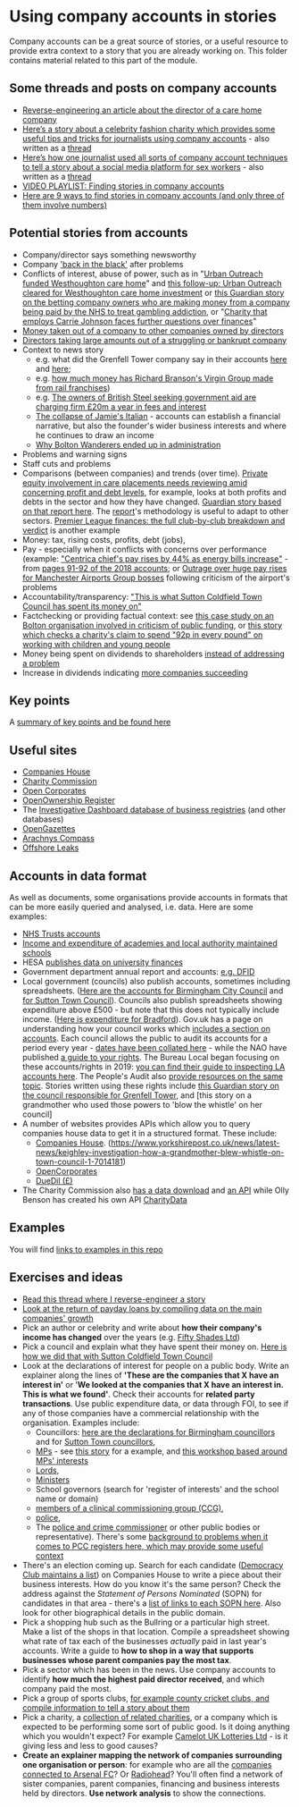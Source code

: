 # Using company accounts in stories

Company accounts can be a great source of stories, or a useful resource to provide extra context to a story that you are already working on. This folder contains material related to this part of the module.

## Some threads and posts on company accounts

* [Reverse-engineering an article about the director of a care home company](https://twitter.com/paulbradshaw/status/1617497489585868800)
* [Here’s a story about a celebrity fashion charity which provides some useful tips and tricks for journalists using company accounts](https://onlinejournalismblog.com/2021/12/03/heres-a-story-about-a-celebrity-fashion-charity-which-provides-some-useful-tips-and-tricks-for-journalists-using-company-accounts/) - also written as a [thread](https://twitter.com/paulbradshaw/status/1464159177677459467)
* [Here’s how one journalist used all sorts of company account techniques to tell a story about a social media platform for sex workers](https://onlinejournalismblog.com/2021/05/28/heres-how-one-journalist-used-all-sorts-of-company-account-techniques-to-tell-a-story-about-a-social-media-platform-for-sex-workers/) - also written as a [thread](https://twitter.com/paulbradshaw/status/1397164350851502084)
* [VIDEO PLAYLIST: Finding stories in company accounts](https://onlinejournalismblog.com/2022/03/21/video-playlist-finding-stories-in-company-accounts/)
* [Here are 9 ways to find stories in company accounts (and only three of them involve numbers)](https://onlinejournalismblog.com/2020/03/04/how-to-find-stories-in-company-accounts-and-only-three-of-them-involve-numbers/)

## Potential stories from accounts

* Company/director says something newsworthy
* Company ['back in the black'](https://www.theguardian.com/music/2023/jan/08/mamma-mia-production-firm-littlestar-services-bounces-back-into-profit-after-covid-slump) after problems
* Conflicts of interest, abuse of power, such as in "[Urban Outreach funded Westhoughton care home](https://www.theboltonnews.co.uk/news/17707979.bolton-urban-outreach-funded-westhoughton-woodlands-care-home/)" and [this follow-up: Urban Outreach cleared for Westhoughton care home investment](https://www.theboltonnews.co.uk/news/17713657.urban-outreach-cleared-for-westhoughton-care-home-investment/) or [this Guardian story on the betting company owners who are making money from a company being paid by the NHS to treat gambling addiction](https://www.theguardian.com/society/2020/jan/16/betfred-owners-make-millions-from-company-treating-gambling-addicts), or "[Charity that employs Carrie Johnson faces further questions over finances](https://www.theguardian.com/society/2021/nov/13/charity-that-employs-carrie-johnson-faces-further-questions-over-finances)"
* [Money taken out of a company to other companies owned by directors](https://www.theguardian.com/culture/2021/may/24/essex-family-behind-onlyfans-profit-from-pornography-boom)
* [Directors taking large amounts out of a struggling or bankrupt company](https://github.com/paulbradshaw/MED7369-Specialist-Investigative-Journalism/blob/master/accounts/exampleaccounts/accountsstory.png)
* Context to news story 
  * e.g. what did the Grenfell Tower company say in their accounts [here](https://www.theguardian.com/business/2018/mar/08/rydon-profit-rises-grenfell-tower-contractor) and [here](https://www.insidehousing.co.uk/news/news/rydon-makes-no-grenfell-provision-in-accounts-60648); 
  * e.g. [how much money has Richard Branson's Virgin Group made from rail franchises](https://www.theguardian.com/business/2019/apr/11/richard-branson-earned-300m-virgin-rail-franchises))
  * e.g. [The owners of British Steel seeking government aid are charging firm £20m a year in fees and interest](https://www.theguardian.com/business/2019/may/15/british-steels-owners-charging-company-20m-a-year-in-fees-and-interest)
  * [The collapse of Jamie's Italian](https://www.theguardian.com/food/2019/may/21/jamies-italian-struggled-for-relevance-as-people-changed-their-habits) - accounts can establish a financial narrative, but also the founder's wider business interests and where he continues to draw an income
  * [Why Bolton Wanderers ended up in administration](https://nickigoeconsultancy.co.uk/blogs/f/bolton-wanderers-in-administration)
* Problems and warning signs
* Staff cuts and problems
* Comparisons (between companies) and trends (over time). [Private equity involvement in care placements needs reviewing amid concerning profit and debt levels](https://www.local.gov.uk/about/news/private-equity-involvement-care-placements-needs-reviewing-amid-concerning-profit-and), for example, looks at both profits and debts in the sector and how they have changed. [Guardian story based on that report here](https://www.theguardian.com/society/2021/jan/29/councils-flag-concerns-about-excessive-profits-at-childrenshomes). The [report](https://github.com/paulbradshaw/MED7369-Specialist-Investigative-Journalism/blob/master/accounts/Profit-Making-and-Risk-in-Independent-Childrens-Social-Care-Placement-Providers-Published-end-January-2021.pdf)'s methodology is useful to adapt to other sectors. [Premier League finances: the full club-by-club breakdown and verdict](https://www.theguardian.com/football/2016/may/25/premier-league-finances-club-by-club-breakdown-david-conn) is another example
* Money: tax, rising costs, profits, debt (jobs), 
* Pay - especially when it conflicts with concerns over performance (example: ["Centrica chief's pay rises by 44% as energy bills increase"](https://www.theguardian.com/business/2019/apr/08/centrica-boss-got-44-pay-rise-amid-job-cuts) - from [pages 91-92 of the 2018 accounts](https://www.centrica.com/sites/default/files/annual_report_2018.pdf); or [Outrage over huge pay rises for Manchester Airports Group bosses](https://www.theguardian.com/business/2022/apr/06/outrage-over-huge-pay-rises-for-manchester-airports-group-bosses) following criticism of the airport's problems
* Accountability/transparency: ["This is what Sutton Coldfield Town Council has spent its money on"](https://birminghameastside.com/this-is-what-sutton-coldfield-town-council-has-spent-its-money-on/)
* Factchecking or providing factual context: see [this case study on an Bolton organisation involved in criticism of public funding](https://github.com/paulbradshaw/MED7369-Specialist-Investigative-Journalism/blob/master/accounts/casestudybcomosques.md), or [this story which checks a charity's claim to spend "92p in every pound" on working with children and young people](https://www.theguardian.com/society/2023/may/03/barnardos-clarifies-website-after-guardian-investigation-of-spending-claims)
* Money being spent on dividends to shareholders [instead of addressing a problem](https://www.theguardian.com/environment/2020/jul/01/england-privatised-water-firms-dividends-shareholders)
* Increase in dividends indicating [more companies succeeding](https://www.theguardian.com/business/2021/apr/26/first-quarter-dividends-raised-restarted-or-held-at-half-of-firms)

## Key points

A [summary of key points and be found here](https://github.com/paulbradshaw/MED7369-Specialist-Investigative-Journalism/blob/master/accounts/keypoints.md)

## Useful sites

* [Companies House](https://beta.companieshouse.gov.uk/)
* [Charity Commission](http://beta.charitycommission.gov.uk/)
* [Open Corporates](https://opencorporates.com/)
* [OpenOwnership Register](https://register.openownership.org/)
* The [Investigative Dashboard database of business registries](https://investigativedashboard.org/databases/topics/business) (and other databases)
* [OpenGazettes](http://opengazettes.com/)
* [Arachnys Compass](https://compass.arachnys.com)
* [Offshore Leaks](https://offshoreleaks.icij.org/)

## Accounts in data format

As well as documents, some organisations provide accounts in formats that can be more easily queried and analysed, i.e. data. Here are some examples:

* [NHS Trusts accounts](https://www.gov.uk/government/publications/nhs-trusts-accounts-2016-to-2017)
* [Income and expenditure of academies and local authority maintained schools](https://www.gov.uk/government/collections/statistics-local-authority-school-finance-data)
* HESA [publishes data on university finances](https://www.hesa.ac.uk/data-and-analysis/finances)
* Government department annual report and accounts: [e.g. DFID](https://www.gov.uk/government/publications/dfid-annual-report-and-accounts-2016-17)
* Local government (councils) also publish accounts, sometimes including spreadsheets. ([Here are the accounts for Birmingham City Council](https://www.birmingham.gov.uk/info/20217/accounts/474/accounts) and [for Sutton Town Council](https://www.suttoncoldfieldtowncouncil.gov.uk/how-we-spend-your-money/budgetfinance/)). Councils also publish spreadsheets showing expenditure above £500 - but note that this does not typically include income. ([Here is expenditure for Bradford](https://www.bradford.gov.uk/open-data/our-datasets/expenditure-greater-than-500-in-value/)). Gov.uk has a page on understanding how your council works which [includes a section on accounts](https://www.gov.uk/understand-how-your-council-works/spending-and-accounts). Each council allows the public to audit its accounts for a period every year - [dates have been collated here](https://github.com/bbc-data-unit/council-accounts) - while the NAO have published [a guide to your rights](https://www.nao.org.uk/code-audit-practice/council-accounts-a-guide-to-your-rights/#). The Bureau Local began focusing on these accounts/rights in 2019: [you can find their guide to inspecting LA accounts here](https://docs.google.com/document/d/1JjDN2RgknW4L053NBKg2cy7wnYow5raXX8-JvioDVqw/edit). The People's Audit also [provide resources on the same topic](http://www.thepeoplesaudit.info/). Stories written using these rights include [this Guardian story on the council responsible for Grenfell Tower](https://www.theguardian.com/uk-news/2017/jul/20/grenfell-council-made-more-on-two-house-sales-than-it-spent-on-cladding), and [this story on a grandmother who used those powers to 'blow the whistle' on her council]
* A number of websites provides APIs which allow you to query companies house data to get it in a structured format. These include:
  * [Companies House](https://developer.companieshouse.gov.uk/api/docs/). (https://www.yorkshirepost.co.uk/news/latest-news/keighley-investigation-how-a-grandmother-blew-whistle-on-town-council-1-7014181)
  * [OpenCorporates](http://api.opencorporates.com/)
  * [DueDil (£)](https://www.duedil.com/api)
* The Charity Commission also [has a data download](http://data.charitycommission.gov.uk/) and [an API](http://apps.charitycommission.gov.uk/Showcharity/APIConsole/APIConsoleHome.aspx) while Olly Benson has created his own API [CharityData](https://olib.uk/charity/html/api)

## Examples

You will find [links to examples in this repo](https://github.com/paulbradshaw/MED7369-Specialist-Investigative-Journalism/blob/master/accounts/examples.md)


## Exercises and ideas

* [Read this thread where I reverse-engineer a story](https://twitter.com/paulbradshaw/status/1397164350851502084)
* [Look at the return of payday loans by compiling data on the main companies' growth](https://github.com/paulbradshaw/MED7369-Specialist-Investigative-Journalism/blob/master/accounts/exercises/paydayexercise.md)
* Pick an author or celebrity and write about **how their company's income has changed** over the years (e.g. [Fifty Shades Ltd](https://beta.companieshouse.gov.uk/company/07934674/filing-history))
* Pick a council and explain what they have spent their money on. [Here is how we did that with Sutton Coldfield Town Council](https://github.com/Birmingham-Eastside/sutton-coldfield-town-council)
* Look at the declarations of interest for people on a public body. Write an explainer along the lines of **'These are the companies that X have an interest in'** or '**We looked at the companies that X have an interest in. This is what we found'**. Check their accounts for **related party transactions**. Use public expenditure data, or data through FOI, to see if any of those companies have a commercial relationship with the organisation. Examples include:
  * Councillors: [here are the declarations for Birmingham councillors](https://www.birmingham.gov.uk/info/50069/councillors/285/councillors_interests/1) and for [Sutton Town councillors](https://www.suttoncoldfieldtowncouncil.gov.uk/the-council/councillors/),
  * [MPs](https://www.parliament.uk/mps-lords-and-offices/standards-and-financial-interests/parliamentary-commissioner-for-standards/registers-of-interests/register-of-members-financial-interests/) - see [this story](https://www.theguardian.com/politics/2020/nov/27/huge-wealth-of-sunaks-family-not-declared-in-ministerial-register) for a example, and [this workshop based around MPs' interests](https://docs.google.com/document/d/e/2PACX-1vStqyDQk2j-E2hzLz2YoBWVRjVt_OMJNSIC2KXIrY-dmDeCkwVf7NXtVUo7NcJRlpKNgQ2lBiJgJi4Z/pub)
  * [Lords](https://www.parliament.uk/mps-lords-and-offices/standards-and-interests/register-of-lords-interests/),
  * [Ministers](https://www.gov.uk/government/publications/list-of-ministers-interests)
  * School governors (search for 'register of interests' and the school name or domain)
  * [members of a clinical commissioning group (CCG)](https://www.birminghamandsolihullccg.nhs.uk/about-us/register-of-interests),
  * [police](http://foi.west-midlands.police.uk/publication-scheme/lists-and-registers/),
  * The [police and crime commissioner](https://www.dorset.pcc.police.uk/information-hub/publication-scheme/lists-and-registers/) or other public bodies or representative). There's some [background to problems when it comes to PCC registers here, which may provide some useful context](http://library.college.police.uk/docs/pcc-register-of-interests-2013-to-14.pdf)
* There's an election coming up. Search for each candidate ([Democracy Club maintains a list](https://candidates.democracyclub.org.uk/)) on Companies House to write a piece about their business interests. How do you know it's the same person? Check the address against the *Statement of Persons Nominated* (SOPN) for candidates in that area - there's a [list of links to each SOPN here](https://docs.google.com/spreadsheets/d/1eRdHm-DdpEh0meLB3DzZrkN8PfdLbQIMpEVDQUpxphg/edit#gid=0). Also look for other biographical details in the public domain.
* Pick a shopping hub such as the Bullring or a particular high street. Make a list of the shops in that location. Compile a spreadsheet showing what rate of tax each of the businesses *actually* paid in last year's accounts. Write a guide to **how to shop in a way that supports businesses whose parent companies pay the most tax**.
* Pick a sector which has been in the news. Use company accounts to identify **how much the highest paid director received**, and which company paid the most.
* Pick a group of sports clubs, [for example county cricket clubs, and compile information to tell a story about them](https://github.com/paulbradshaw/MED7369-Specialist-Investigative-Journalism/blob/master/accounts/exercises/cricketclubsexercise.md)
* Pick a charity, a [collection of related charities](https://github.com/paulbradshaw/MED7369-Specialist-Investigative-Journalism/blob/master/accounts/exercises/charitiesexercise.md), or a company which is expected to be performing some sort of public good. Is it doing anything which you wouldn't expect? For example [Camelot UK Lotteries Ltd](https://beta.companieshouse.gov.uk/company/02822203/filing-history) - is it giving less and less to good causes?
* **Create an explainer mapping the network of companies surrounding one organisation or person**: for example who are all the [companies connected to Arsenal FC](https://embed.kumu.io/3471de53ff336a677855f153a766f46d)? Or [Radiohead](https://www.theguardian.com/music/2016/apr/29/radiohead-corporate-structure-firms)? You'll often find a network of sister companies, parent companies, financing and business interests held by directors. **Use network analysis** to show the connections.

